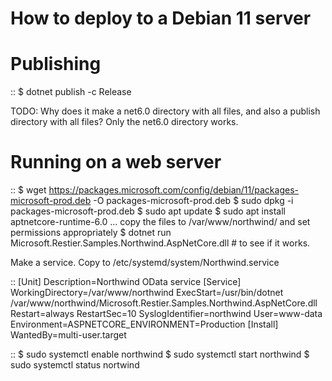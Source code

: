 How to deploy to a Debian 11 server
===================================

Publishing
===========

::
    $ dotnet publish -c Release

TODO: Why does it make a net6.0 directory with all files, and also a publish directory with all files? Only the net6.0 directory works.


Running on a web server
========================

::
    $ wget https://packages.microsoft.com/config/debian/11/packages-microsoft-prod.deb -O packages-microsoft-prod.deb
    $ sudo dpkg -i packages-microsoft-prod.deb
    $ sudo apt update
    $ sudo apt install aptnetcore-runtime-6.0
    ... copy the files to /var/www/northwind/ and set permissions appropriately
    $ dotnet run Microsoft.Restier.Samples.Northwind.AspNetCore.dll # to see if it works.

Make a service. Copy to /etc/systemd/system/Northwind.service

::
    [Unit]
    Description=Northwind OData service
    [Service]
    WorkingDirectory=/var/www/northwind
    ExecStart=/usr/bin/dotnet /var/www/northwind/Microsoft.Restier.Samples.Northwind.AspNetCore.dll
    Restart=always
    RestartSec=10
    SyslogIdentifier=northwind
    User=www-data
    Environment=ASPNETCORE_ENVIRONMENT=Production
    [Install]
    WantedBy=multi-user.target

::
    $ sudo systemctl enable northwind 
    $ sudo systemctl start northwind
    $ sudo systemctl status nortwind

